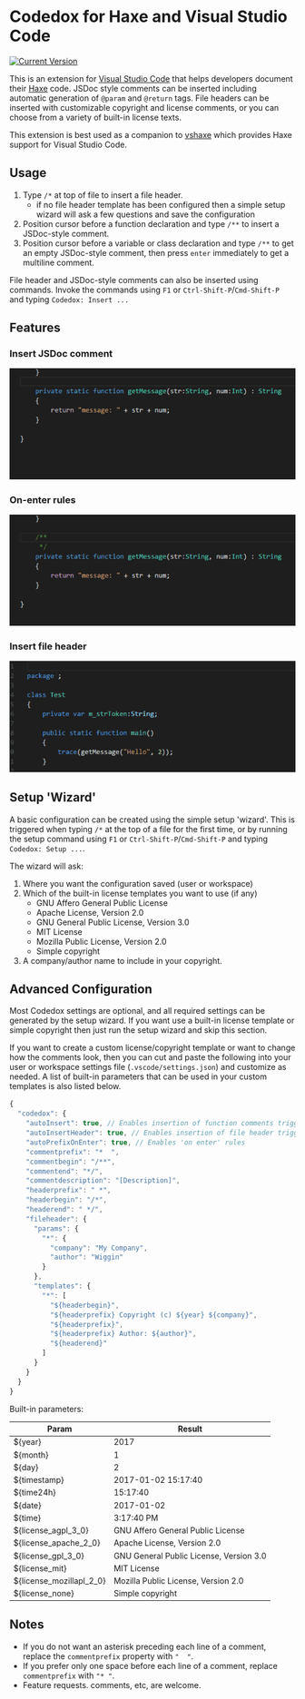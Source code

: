 # Codedox for Haxe and Visual Studio Code

[![Current Version](https://vsmarketplacebadge.apphb.com/version/wiggin77.codedox.svg)](https://marketplace.visualstudio.com/items?itemName=wiggin77.codedox)

This is an extension for [Visual Studio Code](https://code.visualstudio.com) that helps developers document their [Haxe](http://haxe.org/) code. 
JSDoc style comments can be inserted including automatic generation of `@param` and `@return` tags.  File headers can be inserted with customizable
copyright and license comments, or you can choose from a variety of built-in license texts.

This extension is best used as a companion to [vshaxe](https://marketplace.visualstudio.com/items?itemName=nadako.vshaxe) which provides Haxe 
support for Visual Studio Code.

## Usage

1. Type `/*` at top of file to insert a file header.
	- if no file header template has been configured then a simple setup wizard will ask a few questions and save the configuration
2. Position cursor before a function declaration and type `/**` to insert a JSDoc-style comment.
3. Position cursor before a variable or class declaration and type `/**` to get an empty JSDoc-style comment, then press `enter` immediately to get a multiline comment.

File header and JSDoc-style comments can also be inserted using commands. Invoke the commands using `F1` or `Ctrl-Shift-P`/`Cmd-Shift-P` and 
typing `Codedox: Insert ...`

## Features

### Insert JSDoc comment
![Insert JSDoc comment](images/jsdoc-comment.gif)

### On-enter rules
![On-enter rules](images/on-enter-rules.gif)

### Insert file header
![Field completion](images/fileheader.gif)

## Setup 'Wizard'

A basic configuration can be created using the simple setup 'wizard'. This is triggered when typing `/*` at the top of a file for the first time,
or by running the setup command using `F1` or `Ctrl-Shift-P`/`Cmd-Shift-P` and typing `Codedox: Setup ...`.

The wizard will ask:
1. Where you want the configuration saved (user or workspace)
2. Which of the built-in license templates you want to use (if any)
	- GNU Affero General Public License
	- Apache License, Version 2.0
	- GNU General Public License, Version 3.0
	- MIT License
	- Mozilla Public License, Version 2.0
	- Simple copyright
3. A company/author name to include in your copyright.  

## Advanced Configuration

Most Codedox settings are optional, and all required settings can be generated by the setup wizard. If you want use a built-in license template or simple
copyright then just run the setup wizard and skip this section.

If you want to create a custom license/copyright template or want to change how the comments look, then you can cut and paste the following into your 
user or workspace settings file (`.vscode/settings.json`) and customize as needed. A list of built-in parameters that can be used in your custom templates 
is also listed below.

```js
{
  "codedox": {
    "autoInsert": true, // Enables insertion of function comments trigged by keystrokes
    "autoInsertHeader": true, // Enables insertion of file header triggered by keystrokes
    "autoPrefixOnEnter": true, // Enables 'on enter' rules
    "commentprefix": "*  ",
    "commentbegin": "/**",
    "commentend": "*/",
    "commentdescription": "[Description]",
    "headerprefix": " *",
    "headerbegin": "/*",
    "headerend": " */",
    "fileheader": {
      "params": {
        "*": {
          "company": "My Company",
          "author": "Wiggin"
        }
      },
      "templates": {
        "*": [
          "${headerbegin}",
          "${headerprefix} Copyright (c) ${year} ${company}",
          "${headerprefix}",
          "${headerprefix} Author: ${author}",
          "${headerend}"
        ]
      }
    }
  }
}
```
Built-in parameters:

Param         |  Result 
--------------|---------------------
${year}                  | 2017
${month}                 | 1
${day}                   | 2
${timestamp}             | 2017-01-02 15:17:40
${time24h}               | 15:17:40
${date}                  | 2017-01-02
${time}                  | 3:17:40 PM
${license_agpl_3_0}      | GNU Affero General Public License
${license_apache_2_0}    | Apache License, Version 2.0
${license_gpl_3_0}       | GNU General Public License, Version 3.0
${license_mit}           | MIT License
${license_mozillapl_2_0} | Mozilla Public License, Version 2.0
${license_none}          | Simple copyright

## Notes 
* If you do not want an asterisk preceding each line of a comment, replace the `commentprefix` property with `"  "`. 
* If you prefer only one space before each line of a comment, replace `commentprefix` with `"* "`. 
* Feature requests. comments, etc, are welcome.
